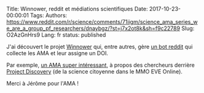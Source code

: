 Title: Winnower, reddit et médiations scientifiques
Date: 2017-10-23-00:00:01
Tags: 
Authors: https://www.reddit.com/r/science/comments/71iigm/science_ama_series_we_are_a_group_pf_researchers/dnaybgz/?st=j7x2ot8k&sh=f9c22789
Slug: O2AzGnHrs9
Lang: fr
status: published

J'ai découvert le projet [Winnower](https://en.wikipedia.org/wiki/The_Winnower) qui, entre autres,
gère [un bot reddit](https://www.reddit.com/user/redditWinnower) qui collecte les AMA et leur assigne un DOI.

Par exemple, [un AMA super intéressant](https://www.reddit.com/r/science/comments/71iigm/science_ama_series_we_are_a_group_pf_researchers/?st=j7x2rzw8&sh=885c52f7),
à propos des chercheurs derrière [Project Discovery](https://www.ccpgames.com/news/2017/eve-online-joins-search-for-real-exoplanets-with-project-discovery)
(de la science citoyenne dans le MMO EVE Online).

Merci à Jérôme pour l'AMA !
